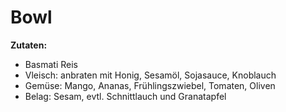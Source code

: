 # Bowl

**Zutaten:**

- Basmati Reis
- Vleisch: anbraten mit Honig, Sesamöl, Sojasauce, Knoblauch
- Gemüse: Mango, Ananas, Frühlingszwiebel, Tomaten, Oliven
- Belag: Sesam, evtl. Schnittlauch und Granatapfel
